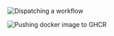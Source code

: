 ![Dispatching a workflow](https://github.com/glebtee/weather-app/actions/workflows/dispatch-workflow.yml/badge.svg)  

![Pushing docker image to GHCR](https://github.com/glebtee/weather-app/actions/workflows/publish-container-wrokflow.yml/badge.svg)